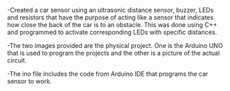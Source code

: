 -Created a car sensor using an ultrasonic distance sensor, buzzer, LEDs and resistors that have the purpose of acting like a sensor that indicates how close the back of the car is to an obstacle. This was done using C++ and programmed to activate corresponding LEDs with specific distances.

-The two images provided are the physical project. One is the Arduino UNO that is used to program the projects and the other is a picture of the actual circuit. 

-The ino file includes the code from Arduino IDE that programs the car sensor to work. 
